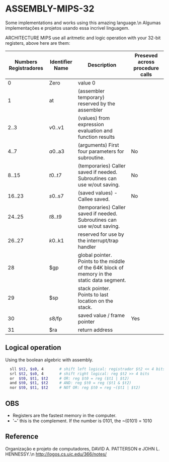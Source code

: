 # ASSEMBLY-MIPS-32
Some implementations and works using this amazing language.\n
Algumas implementações e projetos usando essa incrivel linguagem.

ARCHITECTURE MIPS use all aritmetic and logic operation with your 32-bit registers, above here are them:


| Numbers Registradores| Identifier Name | Description | Preseved across procedure calls |
| --- | --- | --- | --- |
| 0 | Zero | value 0 | |
| 1 | at | (assembler temporary) reserved by the assembler | |
| 2..3 | $v0..$v1| (values) from expression evaluation and function results | |
| 4..7 | $a0..$a3 | (arguments) First four parameters for subroutine. | No |
| 8..15 | $t0..$t7|(temporaries) Caller saved if needed. Subroutines can use w/out saving. | No |
| 16..23 | $s0..$s7 | (saved values) - Callee saved. | No |
| 24..25 | $t8..$t9 | (temporaries) Caller saved if needed. Subroutines can use w/out saving. | |
| 26..27 | $k0..$k1 | reserved for use by the interrupt/trap handler | |
| 28 | $gp | global pointer. Points to the middle of the 64K block of memory in the static data segment.| |
| 29 | $sp | 	stack pointer. Points to last location on the stack.| |
| 30 | $s8/$fp | saved value / frame pointer | Yes |
| 31 | $ra | return address | |

## Logical operation
  Using the boolean algebric with assembly.
  ```bash
    sll $t2, $s0, 4       # shift left logical: registrador $t2 << 4 bits 
    srl $t2, $s0, 4       # shift right logical: reg $t2 >> 4 bits
    or  $t0, $t1, $t2     # OR: reg $t0 = reg ($t1 | $t2)
    and $t0, $t1, $t2     # AND: reg $t0 = reg ($t1 & $t2)
    nor $t0, $t1, $t2     # NOT OR: reg $t0 = reg ~($t1 | $t2)
  ```

## OBS
  - Registers are the fastest memory in the computer.
  - '~' this is the complement. If the number is 0101, the ~(0101) = 1010 
  
## Reference
  Organização e projeto de computadores, DAVID A. PATTERSON e JOHN L. HENNESSY.\n
  http://logos.cs.uic.edu/366/notes/
  
